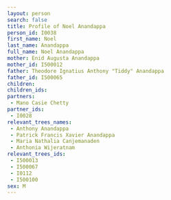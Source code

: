 ```yaml
---
layout: person
search: false
title: Profile of Noel Anandappa
person_id: I0038
first_name: Noel
last_name: Anandappa
full_name: Noel Anandappa
mother: Enid Augusta Anandappa
mother_id: I500012
father: Theodore Ignatius Anthony "Tiddy" Anandappa
father_id: I500065
children:
children_ids:
partners:
 - Mano Casie Chetty
partner_ids:
 - I0028
relevant_trees_names:
 - Anthony Anandappa
 - Patrick Francis Xavier Anandappa
 - Maria Nathalia Canjemanaden
 - Anthonia Wijeratnam
relevant_trees_ids:
 - I500013
 - I500067
 - I0112
 - I500100
sex: M
---
```


